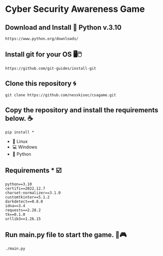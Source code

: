 # Cyber Security Awareness Game

## Download and Install :snake: Python v.3.10
```
https://www.python.org/downloads/
```

## Install git for your OS :desktop_computer::computer_mouse:
```
https://github.com/git-guides/install-git
```

## Clone this repository :cyclone:
```
git clone https://github.com/nesskisec/csagame.git
```

## Copy the repository and install the requirements below. :coffee:

```
pip install *
```

-   :penguin: Linux
-   :computer: Windows
-   :snake: Python


## Requirements * :ballot_box_with_check:
```ad-warning
python==3.10
certifi==2022.12.7
charset-normalizer==3.1.0
customtkinter==5.1.2
darkdetect==0.8.0
idna==3.4
requests==2.28.2
tk==0.1.0
urllib3==1.26.15
```

## Run main.py file to start the game. :game_die::video_game:
```
./main.py
```
